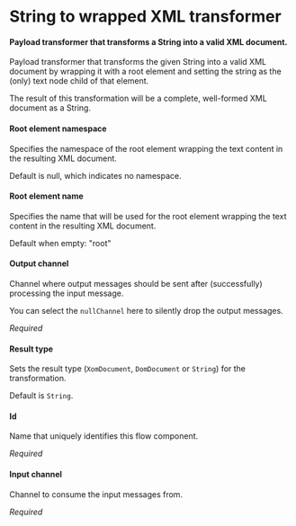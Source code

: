 # String to wrapped XML transformer
#### Payload transformer that transforms a String into a valid XML document.
Payload transformer that transforms the given String into a valid XML document by wrapping it with a root element and setting the string as the (only) text node child of that element.

The result of this transformation will be a complete, well-formed XML document as a String.

#### Root element namespace
Specifies the namespace of the root element wrapping the text content in the resulting XML document.

Default is null, which indicates no namespace.

#### Root element name
Specifies the name that will be used for the root element wrapping the text content in the resulting XML document.

Default when empty: "root"


#### Output channel
Channel where output messages should be sent after (successfully) processing the input message.

You can select the <code>nullChannel</code> here to silently drop the output messages.

<i>Required</i>

#### Result type
Sets the result type (<code>XomDocument</code>, <code>DomDocument</code> or <code>String</code>) for the transformation. 

Default is <code>String</code>.


#### Id
Name that uniquely identifies this flow component.

<i>Required</i>

#### Input channel
Channel to consume the input messages from.

<i>Required</i>


